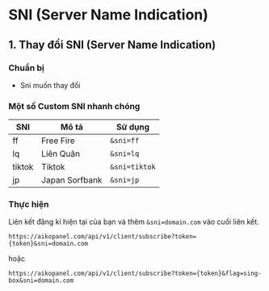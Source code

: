 # SNI (Server Name Indication)

## 1. Thay đổi SNI (Server Name Indication)

### Chuẩn bị

- Sni muốn thay đổi

### Một số Custom SNI nhanh chóng

| SNI    | Mô tả          | Sử dụng       |
| ------ | -------------- | ------------- |
| ff     | Free Fire      | `&sni=ff`     |
| lq     | Liên Quân      | `&sni=lq`     |
| tiktok | Tiktok         | `&sni=tiktok` |
| jp     | Japan Sorfbank | `&sni=jp`     |

### Thực hiện

Liên kết đăng kí hiện tại của bạn và thêm `&sni=domain.com` vào cuối liên kết.

```
https://aikopanel.com/api/v1/client/subscribe?token={token}&sni=domain.com
```

hoặc

```
https://aikopanel.com/api/v1/client/subscribe?token={token}&flag=sing-box&sni=domain.com
```
